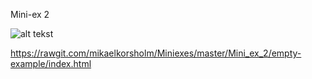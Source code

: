 Mini-ex 2

![alt tekst](https://github.com/mikaelkorsholm/Miniexes/blob/master/Mini_ex_2/Fun.PNG?raw=true)

https://rawgit.com/mikaelkorsholm/Miniexes/master/Mini_ex_2/empty-example/index.html
